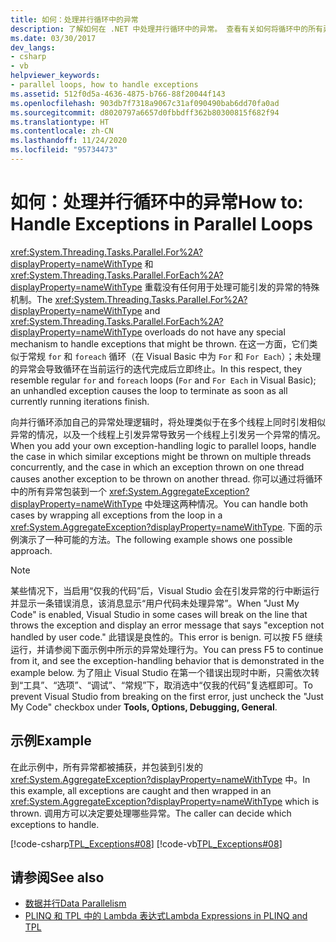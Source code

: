 ```yaml
---
title: 如何：处理并行循环中的异常
description: 了解如何在 .NET 中处理并行循环中的异常。 查看有关如何将循环中的所有异常包装在 System.AggregateException 中的示例。
ms.date: 03/30/2017
dev_langs:
- csharp
- vb
helpviewer_keywords:
- parallel loops, how to handle exceptions
ms.assetid: 512f0d5a-4636-4875-b766-88f20044f143
ms.openlocfilehash: 903db7f7318a9067c31af090490bab6dd70fa0ad
ms.sourcegitcommit: d8020797a6657d0fbbdff362b80300815f682f94
ms.translationtype: HT
ms.contentlocale: zh-CN
ms.lasthandoff: 11/24/2020
ms.locfileid: "95734473"
---
```

# <a name="how-to-handle-exceptions-in-parallel-loops"></a><span data-ttu-id="59587-104">如何：处理并行循环中的异常</span><span class="sxs-lookup"><span data-stu-id="59587-104">How to: Handle Exceptions in Parallel Loops</span></span>

<span data-ttu-id="59587-105"><xref:System.Threading.Tasks.Parallel.For%2A?displayProperty=nameWithType> 和 <xref:System.Threading.Tasks.Parallel.ForEach%2A?displayProperty=nameWithType> 重载没有任何用于处理可能引发的异常的特殊机制。</span><span class="sxs-lookup"><span data-stu-id="59587-105">The <xref:System.Threading.Tasks.Parallel.For%2A?displayProperty=nameWithType> and <xref:System.Threading.Tasks.Parallel.ForEach%2A?displayProperty=nameWithType> overloads do not have any special mechanism to handle exceptions that might be thrown.</span></span> <span data-ttu-id="59587-106">在这一方面，它们类似于常规 `for` 和 `foreach` 循环（在 Visual Basic 中为 `For` 和 `For Each`）；未处理的异常会导致循环在当前运行的迭代完成后立即终止。</span><span class="sxs-lookup"><span data-stu-id="59587-106">In this respect, they resemble regular `for` and `foreach` loops (`For` and `For Each` in Visual Basic); an unhandled exception causes the loop to terminate as soon as all currently running iterations finish.</span></span>
  
 <span data-ttu-id="59587-107">向并行循环添加自己的异常处理逻辑时，将处理类似于在多个线程上同时引发相似异常的情况，以及一个线程上引发异常导致另一个线程上引发另一个异常的情况。</span><span class="sxs-lookup"><span data-stu-id="59587-107">When you add your own exception-handling logic to parallel loops, handle the case in which similar exceptions might be thrown on multiple threads concurrently, and the case in which an exception thrown on one thread causes another exception to be thrown on another thread.</span></span> <span data-ttu-id="59587-108">你可以通过将循环中的所有异常包装到一个 <xref:System.AggregateException?displayProperty=nameWithType> 中处理这两种情况。</span><span class="sxs-lookup"><span data-stu-id="59587-108">You can handle both cases by wrapping all exceptions from the loop in a <xref:System.AggregateException?displayProperty=nameWithType>.</span></span> <span data-ttu-id="59587-109">下面的示例演示了一种可能的方法。</span><span class="sxs-lookup"><span data-stu-id="59587-109">The following example shows one possible approach.</span></span>  
  
> [!NOTE]
> <span data-ttu-id="59587-110">某些情况下，当启用“仅我的代码”后，Visual Studio 会在引发异常的行中断运行并显示一条错误消息，该消息显示“用户代码未处理异常”。</span><span class="sxs-lookup"><span data-stu-id="59587-110">When "Just My Code" is enabled, Visual Studio in some cases will break on the line that throws the exception and display an error message that says "exception not handled by user code."</span></span> <span data-ttu-id="59587-111">此错误是良性的。</span><span class="sxs-lookup"><span data-stu-id="59587-111">This error is benign.</span></span> <span data-ttu-id="59587-112">可以按 F5 继续运行，并请参阅下面示例中所示的异常处理行为。</span><span class="sxs-lookup"><span data-stu-id="59587-112">You can press F5 to continue from it, and see the exception-handling behavior that is demonstrated in the example below.</span></span> <span data-ttu-id="59587-113">为了阻止 Visual Studio 在第一个错误出现时中断，只需依次转到“工具”、“选项”、“调试”、“常规”下，取消选中“仅我的代码”复选框即可。</span><span class="sxs-lookup"><span data-stu-id="59587-113">To prevent Visual Studio from breaking on the first error, just uncheck the "Just My Code" checkbox under **Tools, Options, Debugging, General**.</span></span>  
  
## <a name="example"></a><span data-ttu-id="59587-114">示例</span><span class="sxs-lookup"><span data-stu-id="59587-114">Example</span></span>  

 <span data-ttu-id="59587-115">在此示例中，所有异常都被捕获，并包装到引发的 <xref:System.AggregateException?displayProperty=nameWithType> 中。</span><span class="sxs-lookup"><span data-stu-id="59587-115">In this example, all exceptions are caught and then wrapped in an <xref:System.AggregateException?displayProperty=nameWithType> which is thrown.</span></span> <span data-ttu-id="59587-116">调用方可以决定要处理哪些异常。</span><span class="sxs-lookup"><span data-stu-id="59587-116">The caller can decide which exceptions to handle.</span></span>  
  
 [!code-csharp[TPL_Exceptions#08](../../../samples/snippets/csharp/VS_Snippets_Misc/tpl_exceptions/cs/exceptions.cs#08)]
 [!code-vb[TPL_Exceptions#08](../../../samples/snippets/visualbasic/VS_Snippets_Misc/tpl_exceptions/vb/exceptionsinloops.vb#08)]  
  
## <a name="see-also"></a><span data-ttu-id="59587-117">请参阅</span><span class="sxs-lookup"><span data-stu-id="59587-117">See also</span></span>

- [<span data-ttu-id="59587-118">数据并行</span><span class="sxs-lookup"><span data-stu-id="59587-118">Data Parallelism</span></span>](data-parallelism-task-parallel-library.md)
- [<span data-ttu-id="59587-119">PLINQ 和 TPL 中的 Lambda 表达式</span><span class="sxs-lookup"><span data-stu-id="59587-119">Lambda Expressions in PLINQ and TPL</span></span>](lambda-expressions-in-plinq-and-tpl.md)
